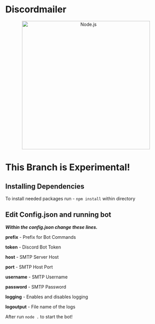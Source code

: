 # Discordmailer

<p align="center">
  <a href="https://nodejs.org/">
    <img
      alt="Node.js"
      src="https://nodejs.org/static/images/logo-light.svg"
      width="400"
    />
  </a>
</p>

# This Branch is Experimental!

## Installing Dependencies 
 
To install needed packages run - `npm install`  within directory

## Edit Config.json and running bot
***Within the config.json change these lines.*** 

**prefix** - Prefix for Bot Commands

**token**  - Discord Bot Token 

**host** - SMTP Server Host 

**port** - SMTP Host Port

**username** - SMTP Username

**password** - SMTP Password 

**logging** - Enables and disables logging

**logoutput** - File name of the logs

After run `node .` to start the bot!


